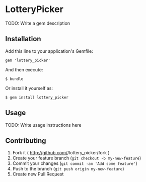 # LotteryPicker

TODO: Write a gem description

## Installation

Add this line to your application's Gemfile:

    gem 'lottery_picker'

And then execute:

    $ bundle

Or install it yourself as:

    $ gem install lottery_picker

## Usage

TODO: Write usage instructions here

## Contributing

1. Fork it ( http://github.com/<my-github-username>/lottery_picker/fork )
2. Create your feature branch (`git checkout -b my-new-feature`)
3. Commit your changes (`git commit -am 'Add some feature'`)
4. Push to the branch (`git push origin my-new-feature`)
5. Create new Pull Request
